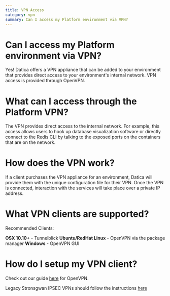 ```yaml
---
title: VPN Access
category: vpn
summary: Can I access my Platform environment via VPN?
---
```


# Can I access my Platform environment via VPN?
Yes! Datica offers a VPN appliance that can be added to your environment that provides direct access to your environment's internal network. VPN access is provided through OpenVPN.

# What can I access through the Platform VPN?
The VPN provides direct access to the internal network. For example, this access allows users to hook up database visualization software or directly connect to the Redis CLI by talking to the exposed ports on the containers that are on the network.

# How does the VPN work?
If a client purchases the VPN appliance for an environment, Datica will provide them with the unique configuration file for their VPN. Once the VPN is connected, interaction with the services will take place over a private IP address.

# What VPN clients are supported?
Recommended Clients:

  **OSX 10.10+**
    - Tunnelblick
  **Ubuntu/RedHat Linux**
    - OpenVPN via the package manager
  **Windows**
    - OpenVPN GUI

# How do I setup my VPN client?
Check out our guide [here](/compliant-cloud/articles/guides/openvpn-client-setup/) for OpenVPN.

Legacy Stronsgwan IPSEC VPNs should follow the instructions [here](/compliant-cloud/articles/guides/vpn-client-setup/)

